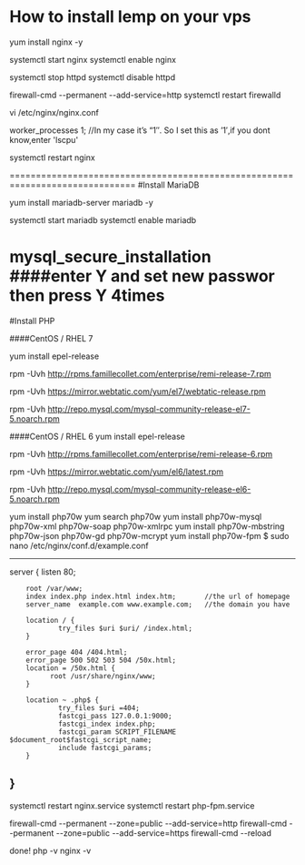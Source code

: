# How to install lemp on your vps

yum install nginx -y

systemctl start nginx 
systemctl enable nginx

systemctl stop httpd
systemctl disable httpd

firewall-cmd --permanent --add-service=http
systemctl restart firewalld

vi /etc/nginx/nginx.conf

worker_processes 1;   //In my case it’s “1″. So I set this as ’1′,if you dont know,enter 'lscpu'

systemctl restart nginx

==============================================================================
#Install MariaDB

yum install mariadb-server mariadb -y

systemctl start mariadb
systemctl enable mariadb

mysql_secure_installation
####enter Y and set new passwor then press Y 4times
=============================================================================

#Install PHP

####CentOS / RHEL 7

yum install epel-release

rpm -Uvh http://rpms.famillecollet.com/enterprise/remi-release-7.rpm

rpm -Uvh https://mirror.webtatic.com/yum/el7/webtatic-release.rpm

rpm -Uvh http://repo.mysql.com/mysql-community-release-el7-5.noarch.rpm


####CentOS / RHEL 6
 yum install epel-release
 
 rpm -Uvh http://rpms.famillecollet.com/enterprise/remi-release-6.rpm
 
 rpm -Uvh https://mirror.webtatic.com/yum/el6/latest.rpm
 
 rpm -Uvh http://repo.mysql.com/mysql-community-release-el6-5.noarch.rpm

yum install php70w
yum search php70w
yum install php70w-mysql php70w-xml php70w-soap php70w-xmlrpc
yum install php70w-mbstring php70w-json php70w-gd php70w-mcrypt
yum install php70w-fpm
$ sudo nano /etc/nginx/conf.d/example.conf

----------------------
server {
        listen   80;

        root /var/www;
        index index.php index.html index.htm;       //the url of homepage
        server_name  example.com www.example.com;   //the domain you have

        location / {
                try_files $uri $uri/ /index.html;
        }

        error_page 404 /404.html;
        error_page 500 502 503 504 /50x.html;
        location = /50x.html {
              root /usr/share/nginx/www;
        }

        location ~ .php$ {
                try_files $uri =404;
                fastcgi_pass 127.0.0.1:9000;
                fastcgi_index index.php;
                fastcgi_param SCRIPT_FILENAME $document_root$fastcgi_script_name;
                include fastcgi_params;
        }
}
------------------------------
 systemctl restart nginx.service
 systemctl restart php-fpm.service

 firewall-cmd --permanent --zone=public --add-service=http
 firewall-cmd --permanent --zone=public --add-service=https
 firewall-cmd --reload

done!
 php -v
 nginx -v
